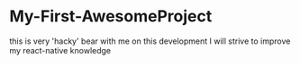 # My-First-AwesomeProject
this is very 'hacky' bear with me on this development
I will strive to improve my react-native knowledge
